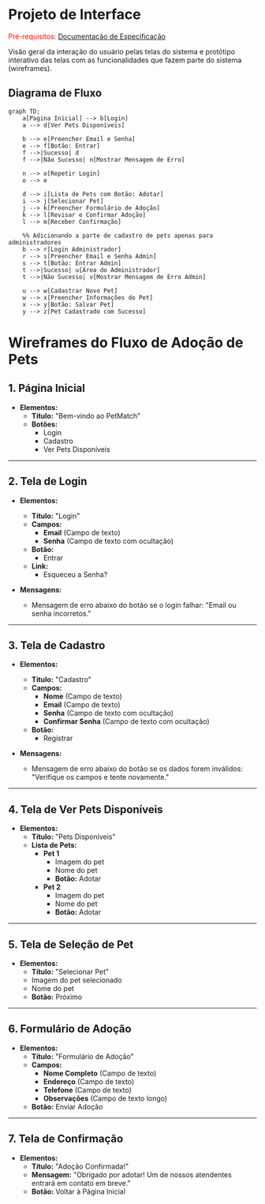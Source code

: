 
# Projeto de Interface

<span style="color:red">Pré-requisitos: <a href="2-Especificação do Projeto.md"> Documentação de Especificação</a></span>

Visão geral da interação do usuário pelas telas do sistema e protótipo interativo das telas com as funcionalidades que fazem parte do sistema (wireframes).



## Diagrama de Fluxo
```mermaid
graph TD;
    a[Pagina Inicial] --> b[Login]
    a --> d[Ver Pets Disponíveis]
    
    b --> e[Preencher Email e Senha]
    e --> f[Botão: Entrar]
    f -->|Sucesso| d
    f -->|Não Sucesso| n[Mostrar Mensagem de Erro]

    n --> o[Repetir Login]
    o --> e
    
    d --> i[Lista de Pets com Botão: Adotar]
    i --> j[Selecionar Pet]
    j --> k[Preencher Formulário de Adoção]
    k --> l[Revisar e Confirmar Adoção]
    l --> m[Receber Confirmação]

    %% Adicionando a parte de cadastro de pets apenas para administradores
    b --> r[Login Administrador]
    r --> s[Preencher Email e Senha Admin]
    s --> t[Botão: Entrar Admin]
    t -->|Sucesso| u[Área do Administrador]
    t -->|Não Sucesso| v[Mostrar Mensagem de Erro Admin]

    u --> w[Cadastrar Novo Pet]
    w --> x[Preencher Informações do Pet]
    x --> y[Botão: Salvar Pet]
    y --> z[Pet Cadastrado com Sucesso]
```


# Wireframes do Fluxo de Adoção de Pets

## 1. Página Inicial
- **Elementos:**
  - **Título:** "Bem-vindo ao PetMatch"
  - **Botões:**
    - Login
    - Cadastro
    - Ver Pets Disponíveis

---

## 2. Tela de Login
- **Elementos:**
  - **Título:** "Login"
  - **Campos:**
    - **Email** (Campo de texto)
    - **Senha** (Campo de texto com ocultação)
  - **Botão:**
    - Entrar
  - **Link:**
    - Esqueceu a Senha?

- **Mensagens:**
  - Mensagem de erro abaixo do botão se o login falhar: "Email ou senha incorretos."

---

## 3. Tela de Cadastro
- **Elementos:**
  - **Título:** "Cadastro"
  - **Campos:**
    - **Nome** (Campo de texto)
    - **Email** (Campo de texto)
    - **Senha** (Campo de texto com ocultação)
    - **Confirmar Senha** (Campo de texto com ocultação)
  - **Botão:**
    - Registrar

- **Mensagens:**
  - Mensagem de erro abaixo do botão se os dados forem inválidos: "Verifique os campos e tente novamente."

---

## 4. Tela de Ver Pets Disponíveis
- **Elementos:**
  - **Título:** "Pets Disponíveis"
  - **Lista de Pets:**
    - **Pet 1**
      - Imagem do pet
      - Nome do pet
      - **Botão:** Adotar
    - **Pet 2**
      - Imagem do pet
      - Nome do pet
      - **Botão:** Adotar

---

## 5. Tela de Seleção de Pet
- **Elementos:**
  - **Título:** "Selecionar Pet"
  - Imagem do pet selecionado
  - Nome do pet
  - **Botão:** Próximo

---

## 6. Formulário de Adoção
- **Elementos:**
  - **Título:** "Formulário de Adoção"
  - **Campos:**
    - **Nome Completo** (Campo de texto)
    - **Endereço** (Campo de texto)
    - **Telefone** (Campo de texto)
    - **Observações** (Campo de texto longo)
  - **Botão:** Enviar Adoção

---

## 7. Tela de Confirmação
- **Elementos:**
  - **Título:** "Adoção Confirmada!"
  - **Mensagem:** "Obrigado por adotar! Um de nossos atendentes entrará em contato em breve."
  - **Botão:** Voltar à Página Inicial


 
